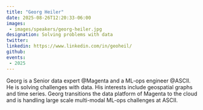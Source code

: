 ```yaml
---
title: "Georg Heiler"
date: 2025-08-26T12:20:33-06:00
images: 
 - images/speakers/georg-heiler.jpg
designation: Solving problems with data
twitter: 
linkedin: https://www.linkedin.com/in/geoheil/
github: 
events:
 - 2025
---
```


Georg is a Senior data expert @Magenta and a ML-ops engineer @ASCII. He is solving challenges with data. His interests include geospatial graphs and time series. Georg transitions the data platform of Magenta to the cloud and is handling large scale multi-modal ML-ops challenges at ASCII.